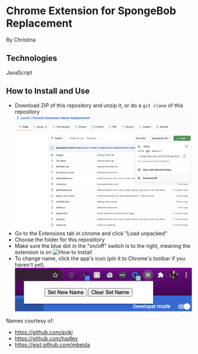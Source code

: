 # Chrome Extension for SpongeBob Replacement
By Christina

## Technologies
JavaScript

## How to Install and Use
* Download ZIP of this repository and unzip it, or do a `git clone` of this repository
![Download Zip](/images/download-zip.png)
* Go to the Extensions tab in chrome and click "Load unpacked"
* Choose the folder for this repostitory
* Make sure the blue dot in the "on/off" switch is to the right, meaning the extension is on
![How to Install](/images/name-replacement-demo.gif)
* To change name, click the app's icon (pin it to Chrome's toolbar if you haven't yet).
![Download Zip](/images/change-name.png)

Names courtesy of:
* https://github.com/avikj
* https://github.com/hadley
* https://gist.github.com/mbejda
